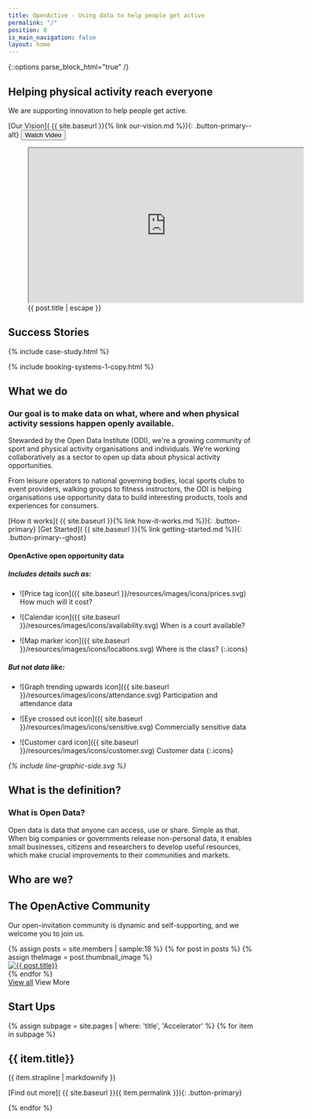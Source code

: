 ```yaml
---
title: OpenActive - Using data to help people get active
permalink: "/"
position: 0
is_main_navigation: false
layout: home
---
```


 {::options parse_block_html="true" /}
 
 <!--  ---------------->
 <!-- HERO BLOCK -->
 <!--   ---------------->
 <article class="hero--home">
 
 <!-- <nav class="hero_tab_nav"> -->
 <!-- <div class="hero-tab" data-tab="h1"></div> -->
 <!-- <div class="hero-tab" data-tab="h2"></div> -->
 <!-- <div class="hero-tab" data-tab="h3"></div> -->
 <!-- </nav> -->
 
 <div class="content">
 
 # Helping physical activity reach everyone 
 
 
 We are supporting innovation to help people get active.
 
 [Our Vision]( {{ site.baseurl }}{% link our-vision.md %}){: .button-primary--alt}
 <button id="play-button" class="button-primary--alt">Watch Video</button>
 </div>
 <figure id="introduction-vid"  role="group" aria-labelledby="open-active-video">
 
 <div class="mask"></div>
 <iframe id="video" title="OpenActive intro video" width="560" height="315"  src="https://www.youtube.com/embed/a2FdmspmCNk?showinfo=0&rel=0&enablejsapi=1" allowfullscreen ></iframe>
 
 <figcaption id="open-active-video" class="hidden" >{{ post.title | escape }}</figcaption>
 </figure>
 
 </article>
 
 <!--  ---------------->
 <!-- CASE STUDIES -->
 <!--  ---------------->
 <article class="title-row">
 <h2 class="sub-heading-two margin-top">Success Stories</h2>
 {% include case-study.html %}
 </article>
 
<!--  ---------------->
<!-- BOOKING SYSTEMS -->
<!--  ---------------->
{% include booking-systems-1-copy.html %}
 <!--  ---------------->
<!-- WHAT WE DO -->
 <!--  ---------------->
 <article class="title-row what-we-do">
 <h2 class="sub-heading-two">What we do</h2>
 <div class="two twoleft">
 
 ### Our goal is to make data on what, where and when physical activity sessions happen openly available.
 
 Stewarded by the Open Data Institute (ODI), we're a growing community of sport and physical activity organisations and individuals. We're working collaboratively as a sector to open up data about physical activity opportunities.
 
 From leisure operators to national governing bodies, local sports clubs to event providers, walking groups to fitness instructors, the ODI is helping organisations use opportunity data to build interesting products, tools and experiences for consumers.
 
 [How it works]( {{ site.baseurl }}{% link how-it-works.md %}){: .button-primary} [Get Started]( {{ site.baseurl }}{% link getting-started.md %}){: .button-primary--ghost}
 
 </div>
 <div class="two twoleft">
 
 #### OpenActive open opportunity data
 
 ##### **Includes details such as:**
 
 * ![Price tag icon]({{ site.baseurl }}/resources/images/icons/prices.svg) How much will it cost?
 
 * ![Calendar icon]({{ site.baseurl }}/resources/images/icons/availability.svg)  When is a court available?
 
 * ![Map marker icon]({{ site.baseurl }}/resources/images/icons/locations.svg)  Where is the class? 
 {:.icons}
 
 ##### **But not data like:**
 
 * ![Graph trending upwards icon]({{ site.baseurl }}/resources/images/icons/attendance.svg)  Participation and attendance data
 
 * ![Eye crossed out icon]({{ site.baseurl }}/resources/images/icons/sensitive.svg)  Commercially sensitive data
 
 * ![Customer card icon]({{ site.baseurl }}/resources/images/icons/customer.svg)  Customer data
 {:.icons}
 
 
 
 </div>
 <i class="line-graphic">{% include line-graphic-side.svg %}</i>
 </article>
 
 <!--  ---------------->
 <!-- OPEN DATA ILLUSTRATION -->
 <!--  ---------------->
 <article class="title-row">
 <h2 class="sub-heading-two">What is the definition?</h2>
 <div class="one">
 
 <h3>What is Open Data?</h3>
 <p class="reset-style">
 Open data is data that anyone can access, use or share. Simple as that. When big companies or governments release non-personal data, it enables small businesses, citizens and researchers to develop useful resources, which make crucial improvements to their communities and markets.</p>
 </div>
 </article>
 
 <!--  ---------------->
 <!-- Community -->
 <!--  ---------------->
 <article class="title-row">
 <h2 class="sub-heading-two">Who are we?</h2>
 <div class="one">
 
 ## The OpenActive Community
 
 Our open-invitation community is dynamic and self-supporting, and we welcome you to join us.
 
 </div>
 </article>
 <article>
 <div class="one freegrid-six">
 {% assign posts = site.members | sample:18 %}
 {% for post in posts %}
 {% assign theImage = post.thumbnail_image %}
 <div class="mobile-hide-content" data-tab="{{ forloop.index }}" markdown="0" >
 <a href="{{ post.url | relative_url }}"><img role="logo" src="{{ theImage  | relative_url}}" alt="{{ post.title}}" /></a>
 </div>
 {% endfor %}
 </div>
 <div class="one buttons">
 <a class="button-primary" href="{% link community.md %}">View all</a>
 <a class="button-primary--ghost mobile-show">View More</a>
 </div>
 </article>
 
 <!--  ---------------->
 <!-- CALL TO ACTION BLOCKS -->
 <!--  ---------------->
 <!--
 <article class="call_to_action">
 <div class="subgrid">
 <div class="three">
 
 #### Getting Started
 
 Take the first step and switch on open data publishing in your booking system.
 
 [Getting Started]( {{ site.baseurl }}{% link getting-started.md %}){: .button-primary}
 
 </div>
 <div class="three">
 
 #### Developer
 
 Get stuck into the docs and start using or publishing data today!
 
 [Developer]( {{ site.baseurl }}{% link developer.md %}){: .button-primary}
 
 </div>
 <div class="three">
 
 #### Community
 
 What's happening in the community, and how you can get involved!
 
 [Community]( {{ site.baseurl }}{% link community.md %}){: .button-primary}
 
 </div>
 </div>
 </article>
 -->
 
 <!--  ---------------->
 <!-- ACCELERATOR BLOCKS -->
 <!--  ---------------->
 <article class="call_to_action--full-width">
 <h2 class="sub-heading-two">Start Ups</h2>
 <div class="one">
 
 {% assign subpage = site.pages | where: 'title', 'Accelerator' %}
 {% for item in subpage %}
 
 ## {{ item.title}}
 
 {{ item.strapline | markdownify }}
 
 [Find out more]( {{ site.baseurl }}{{ item.permalink }}){: .button-primary}
 
 </div>
 <figure>
 <div class="mask"></div>
 <div class="image" style="background: url({{ site.baseurl }}{{ item.thumbnail_image }})center center / cover no-repeat;"></div>
 </figure>
 {% endfor %}
 </article>
 
 <!--  ---------------->
 <!-- NEWS BLOCK -->
 <!--  ---------------->
 
 <!--
 
 <article class="post-list title-row">
 <h2 class="sub-heading-two"> Latest News</h2>
 {% assign thePosts = site.posts | where: "is_featured", "true" %}
 {% for post in thePosts limit:2 %}
 <div class="two" id="post-{{ forloop.index }}">
 <figure role="group">
 <a href="{{ post.url | relative_url }}">
 <img src="{{post.thumbnail_image | relative_url}}" alt="{{ post.title | escape }}-post-thumbnail">
 </a>
 </figure>
 <h4>{{ post.title | escape }}</h4>
 <div class="subgrid brand-one-b">
 <div class="two twoleft">
 {{ post.excerpt }}
 <a class="link" href="{{ post.url | relative_url }}">Read Post</a>
 </div>
 <div class="two twoleft">
 <div markdown="0" class="share-page">
 <a role="button" href="https://plus.google.com/share?url={{ site.url }}{{ post.url }}" role="button" standalone="true" rel="nofollow" target="_blank" title="Share on Google+"><span class="hidden" aria-hidden="true">Share to  Google</span>{% include googleplus.svg %}</a>
 <a role="button" href="https://twitter.com/intent/tweet?text={{ post.title }}&url={{ site.url }}{{ post.url }}&via={{ site.twitter_username }}&related={{ site.twitter_username }}" role="button" standalone="true" rel="nofollow" target="_blank" title="Share on Twitter"><span class="hidden" aria-hidden="true">Share to Twitter</span>{% include twitter.svg %}</a>
 <a role="button" href="https://facebook.com/sharer.php?u={{ site.url }}{{ post.url }}" role="button" standalone="true" rel="nofollow" target="_blank" title="Share on Facebook"><span class="hidden" aria-hidden="true">Share to  Facebook</span>{% include facebook.svg %}</a>
 
 </div>
 {% assign date_format = site.minima.date_format | default: "%b %-d, %Y" %}
 {{ post.date | date: date_format}}
 {: .meta}
 
 {{post.author}}
 </div>
 </div>
 </div>
 {% endfor %}
 </article>
 
 -->